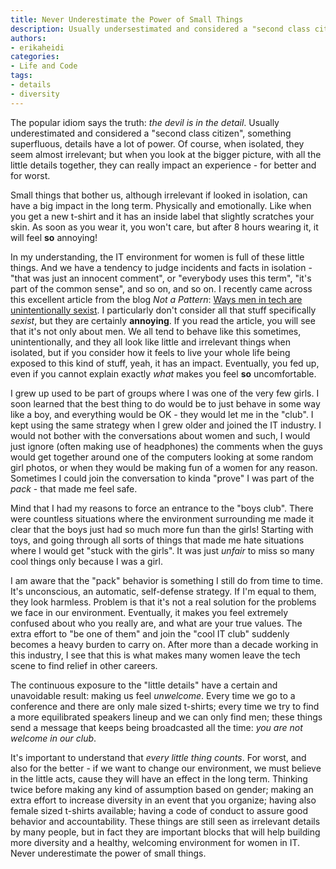 ```yaml
---
title: Never Underestimate the Power of Small Things
description: Usually undersestimated and considered a "second class citizen", something superfluous, details have a lot of power, and they can have big impact in the long term.
authors:
- erikaheidi
categories:
- Life and Code
tags:
- details
- diversity
---
```

The popular idiom says the truth: _the devil is in the detail_. Usually underestimated and considered a "second class citizen", something superfluous, details have a lot of power. Of course, when isolated, they seem almost irrelevant; but when you look at the bigger picture, with all the little details together, they can really impact an experience - for better and for worst.

Small things that bother us, although irrelevant if looked in isolation, can have a big impact in the long term. Physically and emotionally. Like when you get a new t-shirt and it has an inside label that slightly scratches your skin. As soon as you wear it, you won't care, but after 8 hours wearing it, it will feel **so** annoying!

In my understanding, the IT environment for women is full of these little things. And we have a tendency to judge incidents and facts in isolation - "that was just an innocent comment", or "everybody uses this term", "it's part of the common sense", and so on, and so on. I recently came across this excellent article from the blog _Not a Pattern_: [Ways men in tech are unintentionally sexist](http://notapattern.net/2014/10/14/ways-men-in-tech-are-unintentionally-sexist/). I particularly don't consider all that stuff specifically _sexist_, but they are certainly **annoying**. If you read the article, you will see that it's not only about men. We all tend to behave like this sometimes, unintentionally, and they all look like little and irrelevant things when isolated, but if you consider how it feels to live your whole life being exposed to this kind of stuff, yeah, it has an impact. Eventually, you fed up, even if you cannot explain exactly _what_ makes you feel **so** uncomfortable.

I grew up used to be part of groups where I was one of the very few girls. I soon learned that the best thing to do would be to just behave in some way like a boy, and everything would be OK - they would let me in the "club". I kept using the same strategy when I grew older and joined the IT industry. I would not bother with the conversations about women and such, I would just ignore (often making use of headphones) the comments when the guys would get together around one of the computers looking at some random girl photos, or when they would be making fun of a women for any reason. Sometimes I could join the conversation to kinda "prove" I was part of the _pack_ - that made me feel safe. 

Mind that I had my reasons to force an entrance to the "boys club". There were countless situations where the environment surrounding me made it clear that the boys just had so much more fun than the girls! Starting with toys, and going through all sorts of things that made me hate situations where I would get "stuck with the girls". It was just _unfair_ to miss so many cool things only because I was a girl.

I am aware that the "pack" behavior is something I still do from time to time. It's unconscious, an automatic, self-defense strategy. If I'm equal to them, they look harmless. Problem is that it's not a real solution for the problems we face in our environment. Eventually, it makes you feel extremely confused about who you really are, and what are your true values. The extra effort to "be one of them" and join the "cool IT club" suddenly becomes a heavy burden to carry on. After more than a decade working in this industry, I see that this is what makes many women leave the tech scene to find relief in other careers. 

The continuous exposure to the "little details" have a certain and unavoidable result: making us feel _unwelcome_. Every time we go to a conference and there are only male sized t-shirts; every time we try to find a more equilibrated speakers lineup and we can only find men; these things send a message that keeps being broadcasted all the time: _you are not welcome in our club_.

It's important to understand that _every little thing counts_. For worst, and also for the better - if we want to change our environment, we must believe in the little acts, cause they will have an effect in the long term. Thinking twice before making any kind of assumption based on gender; making an extra effort to increase diversity in an event that you organize; having also female sized t-shirts available; having a code of conduct to assure good behavior and accountability. These things are still seen as irrelevant details by many people, but in fact they are important blocks that will help building more diversity and a healthy, welcoming environment for women in IT. Never underestimate the power of small things.
